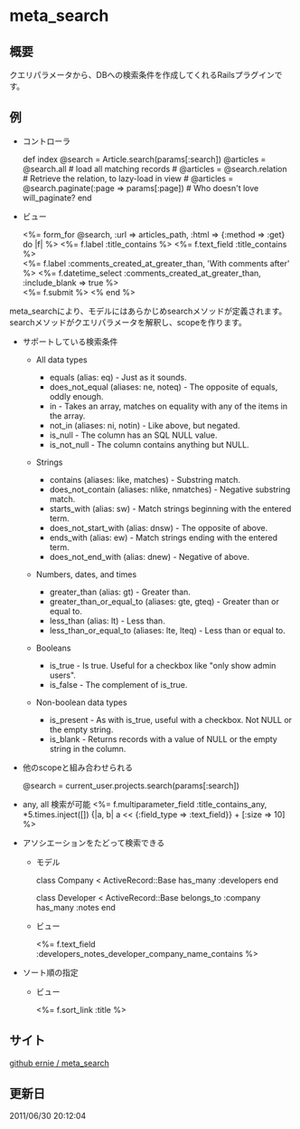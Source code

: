 meta_search
======

概要
------
クエリパラメータから、DBへの検索条件を作成してくれるRailsプラグインです。


例
-----
* コントローラ

     def index
       @search = Article.search(params[:search])
       @articles = @search.all   # load all matching records
       # @articles = @search.relation # Retrieve the relation, to lazy-load in view
       # @articles = @search.paginate(:page => params[:page]) # Who doesn't love will_paginate?
     end


* ビュー

     <%= form_for @search, :url => articles_path, :html => {:method => :get} do |f| %>
       <%= f.label :title_contains %>
       <%= f.text_field :title_contains %><br />
       <%= f.label :comments_created_at_greater_than, 'With comments after' %>
       <%= f.datetime_select :comments_created_at_greater_than, :include_blank => true %><br />
       <!-- etc... -->
       <%= f.submit %>
     <% end %>


meta_searchにより、モデルにはあらかじめsearchメソッドが定義されます。
searchメソッドがクエリパラメータを解釈し、scopeを作ります。


* サポートしている検索条件
  * All data types
    * equals (alias: eq) - Just as it sounds.
    * does_not_equal (aliases: ne, noteq) - The opposite of equals, oddly enough.
    * in - Takes an array, matches on equality with any of the items in the array.
    * not_in (aliases: ni, notin) - Like above, but negated.
    * is_null - The column has an SQL NULL value.
    * is_not_null - The column contains anything but NULL.

  * Strings
    * contains (aliases: like, matches) - Substring match.
    * does_not_contain (aliases: nlike, nmatches) - Negative substring match.
    * starts_with (alias: sw) - Match strings beginning with the entered term.
    * does_not_start_with (alias: dnsw) - The opposite of above.
    * ends_with (alias: ew) - Match strings ending with the entered term.
    * does_not_end_with (alias: dnew) - Negative of above.

  * Numbers, dates, and times
    * greater_than (alias: gt) - Greater than.
    * greater_than_or_equal_to (aliases: gte, gteq) - Greater than or equal to.
    * less_than (alias: lt) - Less than.
    * less_than_or_equal_to (aliases: lte, lteq) - Less than or equal to.

  * Booleans
    * is_true - Is true. Useful for a checkbox like "only show admin users".
    * is_false - The complement of is_true.

  * Non-boolean data types
    * is_present - As with is_true, useful with a checkbox. Not NULL or the empty string.
    * is_blank - Returns records with a value of NULL or the empty string in the column.


* 他のscopeと組み合わせられる

     @search = current_user.projects.search(params[:search])

* any, all 検索が可能
    <%= f.multiparameter_field :title_contains_any,
          *5.times.inject([]) {|a, b| a << {:field_type => :text_field}} +
          [:size => 10] %>


* アソシエーションをたどって検索できる

  * モデル

    class Company < ActiveRecord::Base
      has_many :developers
    end
    
    class Developer < ActiveRecord::Base
      belongs_to :company
      has_many :notes
    end


  * ビュー

    <%= f.text_field :developers_notes_developer_company_name_contains %>


* ソート順の指定

  * ビュー

    <%= f.sort_link :title %>


サイト
-----
[github ernie / meta_search](https://github.com/ernie/meta_search)



更新日
-----
2011/06/30 20:12:04
